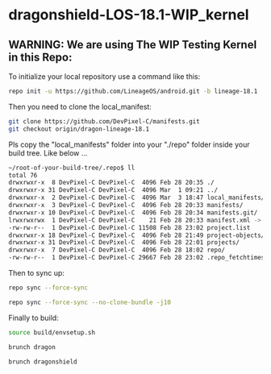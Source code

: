 dragonshield-LOS-18.1-WIP_kernel
================================

## **WARNING:** We are using The WIP Testing Kernel in this Repo:

To initialize your local repository use a command like this:

````bash
repo init -u https://github.com/LineageOS/android.git -b lineage-18.1
````

Then you need to clone the local_manifest:

````bash
git clone https://github.com/DevPixel-C/manifests.git
git checkout origin/dragon-lineage-18.1
````

Pls copy the "local_manifests" folder into your "./repo" folder inside your build tree.
Like below ...

````bash
~/root-of-your-build-tree/.repo$ ll
total 76
drwxrwxr-x  8 DevPixel-C DevPixel-C  4096 Feb 28 20:35 ./
drwxrwxr-x 31 DevPixel-C DevPixel-C  4096 Mar  1 09:21 ../
drwxrwxr-x  2 DevPixel-C DevPixel-C  4096 Mar  3 18:47 local_manifests/
drwxrwxr-x  3 DevPixel-C DevPixel-C  4096 Feb 28 20:33 manifests/
drwxrwxr-x 10 DevPixel-C DevPixel-C  4096 Feb 28 20:34 manifests.git/
lrwxrwxrwx  1 DevPixel-C DevPixel-C    21 Feb 28 20:33 manifest.xml -> manifests/default.xml
-rw-rw-r--  1 DevPixel-C DevPixel-C 11508 Feb 28 23:02 project.list
drwxrwxr-x 18 DevPixel-C DevPixel-C  4096 Feb 28 21:49 project-objects/
drwxrwxr-x 31 DevPixel-C DevPixel-C  4096 Feb 28 22:01 projects/
drwxrwxr-x  7 DevPixel-C DevPixel-C  4096 Feb 28 18:02 repo/
-rw-rw-r--  1 DevPixel-C DevPixel-C 29667 Feb 28 23:02 .repo_fetchtimes.json
````

Then to sync up:

````bash
repo sync --force-sync

repo sync --force-sync --no-clone-bundle -j10
````

Finally to build:

````bash
source build/envsetup.sh

brunch dragon

brunch dragonshield
````

